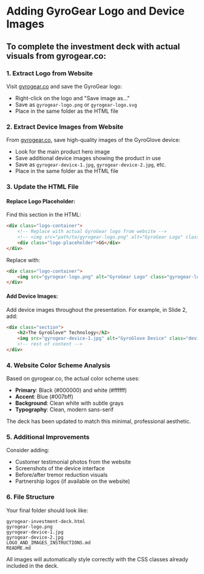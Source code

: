 # Adding GyroGear Logo and Device Images

## To complete the investment deck with actual visuals from gyrogear.co:

### 1. Extract Logo from Website
Visit [gyrogear.co](https://gyrogear.co/) and save the GyroGear logo:
- Right-click on the logo and "Save image as..."
- Save as `gyrogear-logo.png` or `gyrogear-logo.svg`
- Place in the same folder as the HTML file

### 2. Extract Device Images from Website
From [gyrogear.co](https://gyrogear.co/), save high-quality images of the GyroGlove device:
- Look for the main product hero image
- Save additional device images showing the product in use
- Save as `gyrogear-device-1.jpg`, `gyrogear-device-2.jpg`, etc.
- Place in the same folder as the HTML file

### 3. Update the HTML File

#### Replace Logo Placeholder:
Find this section in the HTML:
```html
<div class="logo-container">
    <!-- Replace with actual GyroGear logo from website -->
    <!-- <img src="path/to/gyrogear-logo.png" alt="GyroGear Logo" class="gyrogear-logo"> -->
    <div class="logo-placeholder">GG</div>
</div>
```

Replace with:
```html
<div class="logo-container">
    <img src="gyrogear-logo.png" alt="GyroGear Logo" class="gyrogear-logo">
</div>
```

#### Add Device Images:
Add device images throughout the presentation. For example, in Slide 2, add:
```html
<div class="section">
    <h2>The GyroGlove™ Technology</h2>
    <img src="gyrogear-device-1.jpg" alt="GyroGlove Device" class="device-image">
    <!-- rest of content -->
</div>
```

### 4. Website Color Scheme Analysis
Based on gyrogear.co, the actual color scheme uses:
- **Primary**: Black (#000000) and white (#ffffff)
- **Accent**: Blue (#007bff)
- **Background**: Clean white with subtle grays
- **Typography**: Clean, modern sans-serif

The deck has been updated to match this minimal, professional aesthetic.

### 5. Additional Improvements
Consider adding:
- Customer testimonial photos from the website
- Screenshots of the device interface
- Before/after tremor reduction visuals
- Partnership logos (if available on the website)

### 6. File Structure
Your final folder should look like:
```
gyrogear-investment-deck.html
gyrogear-logo.png
gyrogear-device-1.jpg
gyrogear-device-2.jpg
LOGO_AND_IMAGES_INSTRUCTIONS.md
README.md
```

All images will automatically style correctly with the CSS classes already included in the deck.
